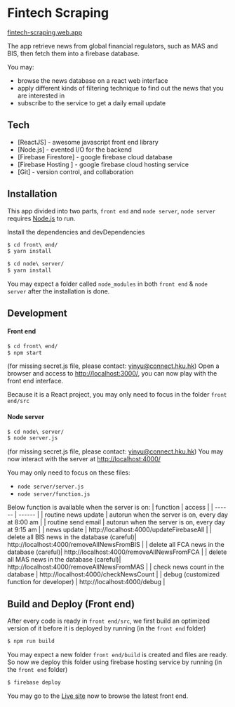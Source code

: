 # Fintech Scraping

[fintech-scraping.web.app](https://fintech-scraping.web.app/) 

The app retrieve news from global financial regulators, such as MAS and BIS, then fetch them into a firebase database.

You may:
  - browse the news database on a react web interface
  - apply different kinds of filtering technique to find out the news that you are interested in
  - subscribe to the service to get a daily email update

## Tech
* [ReactJS] - awesome javascript front end library
* [Node.js] - evented I/O for the backend
* [Firebase Firestore] - google firebase cloud database
* [Firebase Hosting ] - google firebase cloud hosting service
* [Git] - version control, and collaboration

## Installation

This app divided into two parts, `front end` and `node server`, `node server` requires [Node.js](https://nodejs.org/) to run.

Install the dependencies and devDependencies

```sh
$ cd front\ end/
$ yarn install

$ cd node\ server/
$ yarn install
```

You may expect a folder called `node_modules` in both `front end` & `node server` after the installation is done.


## Development

#### Front end
```sh
$ cd front\ end/ 
$ npm start
```
(for missing secret.js file, please contact: yinyu@connect.hku.hk)
Open a browser and access to [http://localhost:3000/](http://localhost:3000/), you can now play with the front end interface.

Because it is a React project, you may only need to focus in the folder `front end/src`

#### Node server
```sh
$ cd node\ server/
$ node server.js
```
(for missing secret.js file, please contact: yinyu@connect.hku.hk)
You may now interact with the server at [http://localhost:4000/](http://localhost:4000/)

You may only need to focus on these files: 
- `node server/server.js`
- `node server/function.js`


Below function is available when the server is on: 
| function | access |
| ------ | ------ |
| routine news update | autorun when the server is on, every day at 8:00 am |
| routine send email | autorun when the server is on, every day at 9:15 am |
| news update | http://localhost:4000/updateFirebaseAll |
| delete all BIS news in the database (careful)| http://localhost:4000/removeAllNewsFromBIS |
| delete all FCA news in the database (careful)| http://localhost:4000/removeAllNewsFromFCA |
| delete all MAS news in the database (careful)| http://localhost:4000/removeAllNewsFromMAS |
| check news count in the database | http://localhost:4000/checkNewsCount |
| debug (customized function for developer) | http://localhost:4000/debug  |

## Build and Deploy (Front end)
After every code is ready in `front end/src`, we first build an optimized version of it before it is deployed by running (in the `front end` folder)

```sh
$ npm run build
```

You may expect a new folder `front end/build` is created and files are ready. So now we deploy this folder using firebase hosting service by running (in the `front end` folder)

```sh
$ firebase deploy
```

You may go to the [Live site](https://fintech-scraping.web.app/) now to browse the latest front end.